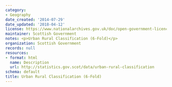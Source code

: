 ```yaml
---
category:
- Geography
date_created: '2014-07-29'
date_updated: '2018-04-12'
license: https://www.nationalarchives.gov.uk/doc/open-government-licence/version/3/
maintainer: Scottish Government
notes: <p>Urban Rural Classification (6-Fold)</p>
organization: Scottish Government
records: null
resources:
- format: html
  name: Description
  url: http://statistics.gov.scot/data/urban-rural-classification
schema: default
title: Urban Rural Classification (6-Fold)
---
```

